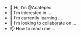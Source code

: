 - 👋 Hi, I’m @Acatepec
- 👀 I’m interested in ...
- 🌱 I’m currently learning ...
- 💞️ I’m looking to collaborate on ...
- 📫 How to reach me ...

<!---
Acatepec/Acatepec is a ✨ special ✨ repository because its `README.md` (this file) appears on your GitHub profile.
You can click the Preview link to take a look at your changes.
--->
